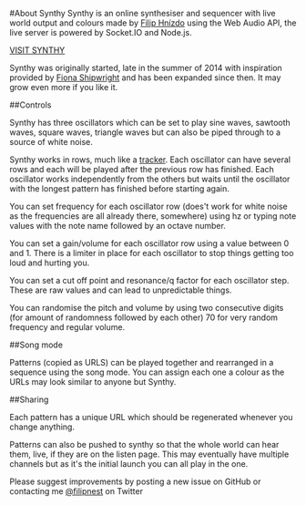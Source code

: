 #About Synthy
Synthy is an online synthesiser and sequencer with live world output and colours made by [Filip Hnízdo](http://filipnest.com) using the Web Audio API, the live server is powered by Socket.IO and Node.js.

[VISIT SYNTHY](http://synthy.io)

Synthy was originally started, late in the summer of 2014 with inspiration provided by [Fiona Shipwright](http://instagram.com/edwardiansnow) and has been expanded since then. It may grow even more if you like it.

##Controls

Synthy has three oscillators which can be set to play sine waves, sawtooth waves, square waves, triangle waves but can also be piped through to a source of white noise.

Synthy works in rows, much like a [tracker](http://en.wikipedia.org/wiki/Music_tracker). Each oscillator can have several rows and each will be played after the previous row has finished. Each oscillator works independently from the others but waits until the oscillator with the longest pattern has finished before starting again.

You can set frequency for each oscillator row (does't work for white noise as the frequencies are all already there, somewhere) using hz or typing note values with the note name followed by an octave number.

You can set a gain/volume for each oscillator row using a value between 0 and 1.  There is a limiter in place for each oscillator to stop things getting too loud and hurting you.

You can set a cut off point and resonance/q factor for each oscillator step. These are raw values and can lead to unpredictable things.

You can randomise the pitch and volume by using two consecutive digits (for amount of randomness followed by each other) 70 for very random frequency and regular volume.

##Song mode

Patterns (copied as URLS) can be played together and rearranged in a sequence using the song mode. You can assign each one a colour as the URLs may look similar to anyone but Synthy.

##Sharing

Each pattern has a unique URL which should be regenerated whenever you change anything.

Patterns can also be pushed to synthy so that the whole world can hear them, live, if they are on the listen page. This may eventually have multiple channels but as it's the initial launch you can all play in the one.

Please suggest improvements by posting a new issue on GitHub or contacting me [@filipnest](http://www.twitter.com/filipnest) on Twitter
